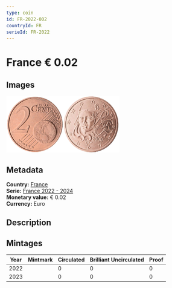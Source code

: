 ```yaml
---
type: coin
id: FR-2022-002
countryId: FR
serieId: FR-2022
---
```


# France € 0.02

## Images

<img src="../../../Images/common-2007-002.webp" height="150" alt="Front image"><img src="Images/france-2022-002.webp" height="150" alt="Back image">

## Metadata

**Country:** [France](../index.md)\
**Serie:** [France 2022 - 2024](index.md)\
**Monetary value:** € 0.02\
**Currency:** Euro

## Description

## Mintages

| Year | Mintmark | Circulated | Brilliant Uncirculated | Proof |
| ---- | -------- | ---------- | ---------------------- | ----- |
| 2022 |          | 0          | 0                      | 0     |
| 2023 |          | 0          | 0                      | 0     |
